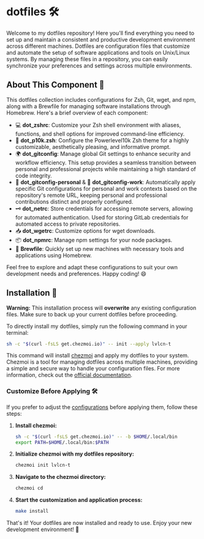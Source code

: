 # dotfiles 🛠️

Welcome to my dotfiles repository! Here you'll find everything you need to set up and maintain a consistent and productive development environment across different machines. Dotfiles are configuration files that customize and automate the setup of software applications and tools on Unix/Linux systems. By managing these files in a repository, you can easily synchronize your preferences and settings across multiple environments.

## About This Component 📝

This dotfiles collection includes configurations for Zsh, Git, wget, and npm, along with a Brewfile for managing software installations through Homebrew. Here's a brief overview of each component:

- 💻 **dot_zshrc**: Customize your Zsh shell environment with aliases, functions, and shell options for improved command-line efficiency.
- 🎨 **dot_p10k.zsh**: Configure the Powerlevel10k Zsh theme for a highly customizable, aesthetically pleasing, and informative prompt.
- 🌍 **dot_gitconfig**: Manage global Git settings to enhance security and workflow efficiency. This setup provides a seamless transition between personal and professional projects while maintaining a high standard of code integrity.
- 🏡 **dot_gitconfig-personal** & 💼 **dot_gitconfig-work**: Automatically apply specific Git configurations for personal and work contexts based on the repository's remote URL, keeping personal and professional contributions distinct and properly configured.
- 🗝️ **dot_netrc**: Store credentials for accessing remote servers, allowing for automated authentication. Used for storing GitLab credentials for automated access to private repositories.
- 📥 **dot_wgetrc**: Customize options for wget downloads.
- 📦 **dot_npmrc**: Manage npm settings for your node packages.
- 🍺 **Brewfile**: Quickly set up new machines with necessary tools and applications using Homebrew.

Feel free to explore and adapt these configurations to suit your own development needs and preferences. Happy coding! 😄

## Installation 🚀

**Warning:** This installation process will **overwrite** any existing configuration files. Make sure to back up your current dotfiles before proceeding.

To directly install my dotfiles, simply run the following command in your terminal:

```bash
sh -c "$(curl -fsLS get.chezmoi.io)" -- init --apply lvlcn-t
```

This command will install [chezmoi](https://chezmoi.io/) and apply my dotfiles to your system. Chezmoi is a tool for managing dotfiles across multiple machines, providing a simple and secure way to handle your configuration files. For more information, check out the [official documentation](https://www.chezmoi.io/docs/).

### Customize Before Applying 🛠️

If you prefer to adjust the [configurations](./.chezmoidata.yaml) before applying them, follow these steps:

1. **Install chezmoi:**

    ```bash
    sh -c "$(curl -fsLS get.chezmoi.io)" -- -b $HOME/.local/bin
    export PATH=$HOME/.local/bin:$PATH
    ```

2. **Initialize chezmoi with my dotfiles repository:**

    ```bash
    chezmoi init lvlcn-t
    ```

3. **Navigate to the chezmoi directory:**

    ```bash
    chezmoi cd
    ```

4. **Start the customization and application process:**

    ```bash
    make install
    ```

That's it! Your dotfiles are now installed and ready to use. Enjoy your new development environment! 🎉
